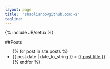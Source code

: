 ```yaml
---
layout: page
title:  "shaolianbo@github.com:~$"
tagline: 
---
```

{% include JB/setup %}
    
##Posts

<ul class="posts">
  {% for post in site.posts %}
    <li><span>{{ post.date | date_to_string }}</span> &raquo; <a href="{{ BASE_PATH }}{{ post.url }}">{{ post.title }}</a></li>
  {% endfor %}
</ul>



